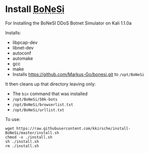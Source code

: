 # Install <abbr title="Bot Net Simulator">BoNeSi</abbr>
For Installing the BoNeSI DDoS Botnet Simulator on Kali 1.1.0a

Installs:
* libpcap-dev
* libnet-dev
* autoconf
* automake
* gcc
* make
* Installs https://github.com/Markus-Go/bonesi.git to `/opt/BoNeSi`

It then cleans up that directory leaving only:
* The `bin` command that was installed
* `/opt/BoNeSi/50k-bots`
* `/opt/BoNeSi/browserlist.txt`
* `/opt/BoNeSi/urllist.txt`

To use:
```shell
wget https://raw.githubusercontent.com/kkirsche/install-BoNeSi/master/install.sh
chmod -x ./install.sh
sh ./install.sh
rm ./install.sh
```
